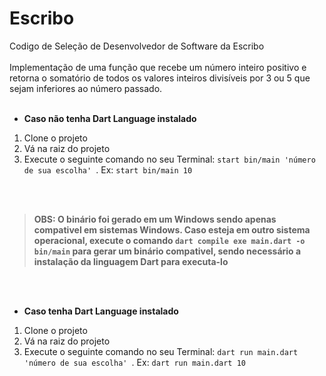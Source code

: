 # Escribo
Codigo de Seleção de Desenvolvedor de Software da Escribo
<br>
<br>
Implementação de uma função que recebe um número inteiro positivo e retorna o somatório de todos os valores inteiros divisíveis por 3 ou 5 que sejam inferiores ao número passado.
<br>
<br>
- **Caso não tenha Dart Language instalado**
1. Clone o projeto<br>
2. Vá na raiz do projeto<br>
3. Execute o seguinte comando no seu Terminal:  `start bin/main 'número de sua escolha' `. Ex: `start bin/main 10` 
<br>
<br>

> **OBS: O binário foi gerado em um Windows sendo apenas compativel em sistemas Windows. Caso esteja em outro sistema operacional, execute o comando `dart compile exe main.dart -o bin/main` para gerar um binário compativel, sendo necessário a instalação da linguagem Dart para executa-lo**
<br>
<br>

- **Caso tenha Dart Language instalado**

1. Clone o projeto<br>
2. Vá na raiz do projeto<br>
3. Execute o seguinte comando no seu Terminal:  `dart run main.dart 'número de sua escolha' `. Ex: `dart run main.dart 10` 
<br>
<br>



